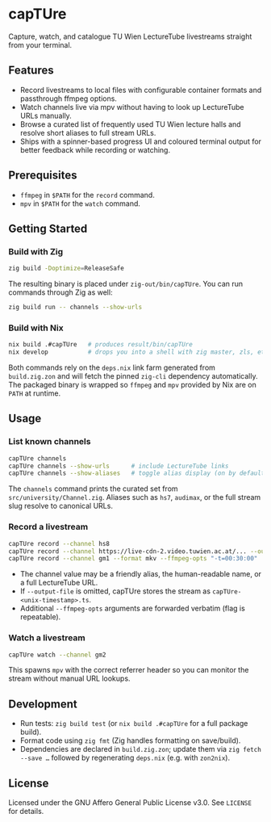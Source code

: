 # capTUre

Capture, watch, and catalogue TU Wien LectureTube livestreams straight from your terminal.

## Features

- Record livestreams to local files with configurable container formats and passthrough ffmpeg options.
- Watch channels live via mpv without having to look up LectureTube URLs manually.
- Browse a curated list of frequently used TU Wien lecture halls and resolve short aliases to full stream URLs.
- Ships with a spinner-based progress UI and coloured terminal output for better feedback while recording or watching.

## Prerequisites

- `ffmpeg` in `$PATH` for the `record` command.
- `mpv` in `$PATH` for the `watch` command.

## Getting Started

### Build with Zig

```bash
zig build -Doptimize=ReleaseSafe
```

The resulting binary is placed under `zig-out/bin/capTUre`. You can run commands through Zig as well:

```bash
zig build run -- channels --show-urls
```

### Build with Nix

```bash
nix build .#capTUre   # produces result/bin/capTUre
nix develop           # drops you into a shell with zig master, zls, etc.
```

Both commands rely on the `deps.nix` link farm generated from `build.zig.zon` and will fetch the pinned `zig-cli` dependency automatically.
The packaged binary is wrapped so `ffmpeg` and `mpv` provided by Nix are on `PATH` at runtime.

## Usage

### List known channels

```bash
capTUre channels
capTUre channels --show-urls      # include LectureTube links
capTUre channels --show-aliases   # toggle alias display (on by default)
```

The `channels` command prints the curated set from `src/university/Channel.zig`.
Aliases such as `hs7`, `audimax`, or the full stream slug resolve to canonical URLs.

### Record a livestream

```bash
capTUre record --channel hs8
capTUre record --channel https://live-cdn-2.video.tuwien.ac.at/... --output-file lecture.ts
capTUre record --channel gm1 --format mkv --ffmpeg-opts "-t=00:30:00"
```

- The channel value may be a friendly alias, the human-readable name, or a full LectureTube URL.
- If `--output-file` is omitted, capTUre stores the stream as `capTUre-<unix-timestamp>.ts`.
- Additional `--ffmpeg-opts` arguments are forwarded verbatim (flag is repeatable).

### Watch a livestream

```bash
capTUre watch --channel gm2
```

This spawns `mpv` with the correct referrer header so you can monitor the stream without manual URL lookups.

## Development

- Run tests: `zig build test` (or `nix build .#capTUre` for a full package build).
- Format code using `zig fmt` (Zig handles formatting on save/build).
- Dependencies are declared in `build.zig.zon`; update them via `zig fetch --save …` followed by regenerating `deps.nix` (e.g. with `zon2nix`).

## License

Licensed under the GNU Affero General Public License v3.0. See `LICENSE` for details.
